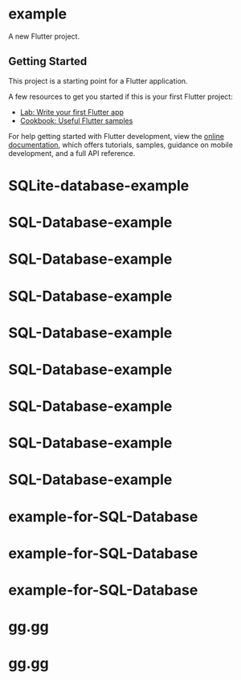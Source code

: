 # example

A new Flutter project.

## Getting Started

This project is a starting point for a Flutter application.

A few resources to get you started if this is your first Flutter project:

- [Lab: Write your first Flutter app](https://docs.flutter.dev/get-started/codelab)
- [Cookbook: Useful Flutter samples](https://docs.flutter.dev/cookbook)

For help getting started with Flutter development, view the
[online documentation](https://docs.flutter.dev/), which offers tutorials,
samples, guidance on mobile development, and a full API reference.
# SQLite-database-example
# SQL-Database-example
# SQL-Database-example
# SQL-Database-example
# SQL-Database-example
# SQL-Database-example
# SQL-Database-example
# SQL-Database-example
# SQL-Database-example
# example-for-SQL-Database
# example-for-SQL-Database
# example-for-SQL-Database
# gg.gg
# gg.gg
